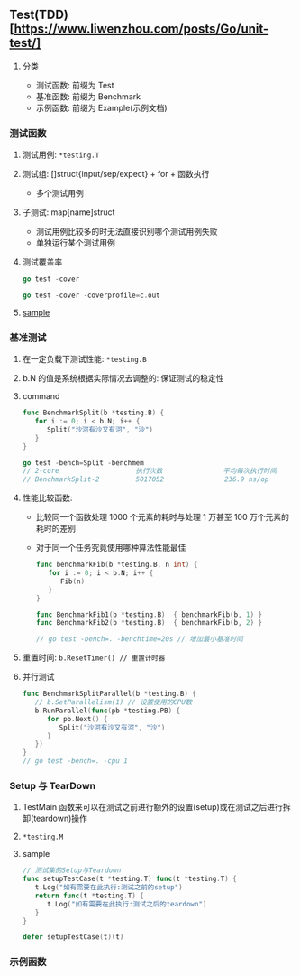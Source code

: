 ## Test(TDD)[https://www.liwenzhou.com/posts/Go/unit-test/]

1. 分类

   - 测试函数: 前缀为 Test
   - 基准函数: 前缀为 Benchmark
   - 示例函数: 前缀为 Example(示例文档)

### 测试函数

1. 测试用例: `*testing.T`
2. 测试组: []struct{input/sep/expect} + for + 函数执行
   - 多个测试用例
3. 子测试: map[name]struct
   - 测试用例比较多的时无法直接识别哪个测试用例失败
   - 单独运行某个测试用例
4. 测试覆盖率

   ```go
   go test -cover

   go test -cover -coverprofile=c.out
   ```

5. [sample](/tutorials/cn.edu.ntu.awesome/test/split_test.go#L8)

### 基准测试

1. 在一定负载下测试性能: `*testing.B`
2. b.N 的值是系统根据实际情况去调整的: 保证测试的稳定性
3. command

   ```go
   func BenchmarkSplit(b *testing.B) {
      for i := 0; i < b.N; i++ {
         Split("沙河有沙又有河", "沙")
      }
   }

   go test -bench=Split -benchmem
   // 2-core                   执行次数               平均每次执行时间         每次执行消耗空间      每次执行分配内存次数
   // BenchmarkSplit-2         5017052               236.9 ns/op           112 B/op          3 allocs/op
   ```

4. 性能比较函数:

   - 比较同一个函数处理 1000 个元素的耗时与处理 1 万甚至 100 万个元素的耗时的差别
   - 对于同一个任务究竟使用哪种算法性能最佳

     ```go
     func benchmarkFib(b *testing.B, n int) {
        for i := 0; i < b.N; i++ {
           Fib(n)
        }
     }

     func BenchmarkFib1(b *testing.B)  { benchmarkFib(b, 1) }
     func BenchmarkFib2(b *testing.B)  { benchmarkFib(b, 2) }

     // go test -bench=. -benchtime=20s // 增加最小基准时间
     ```

5. 重置时间: `b.ResetTimer() // 重置计时器`
6. 并行测试
   ```go
   func BenchmarkSplitParallel(b *testing.B) {
      // b.SetParallelism(1) // 设置使用的CPU数
      b.RunParallel(func(pb *testing.PB) {
         for pb.Next() {
            Split("沙河有沙又有河", "沙")
         }
      })
   }
   // go test -bench=. -cpu 1
   ```

### Setup 与 TearDown

1. TestMain 函数来可以在测试之前进行额外的设置(setup)或在测试之后进行拆卸(teardown)操作
2. `*testing.M`
3. sample

   ```go
   // 测试集的Setup与Teardown
   func setupTestCase(t *testing.T) func(t *testing.T) {
      t.Log("如有需要在此执行:测试之前的setup")
      return func(t *testing.T) {
         t.Log("如有需要在此执行:测试之后的teardown")
      }
   }

   defer setupTestCase(t)(t)
   ```

### 示例函数
